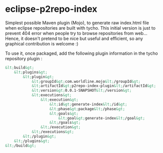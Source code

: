 eclipse-p2repo-index
====================

Simplest possible Maven plugin (Mojo), to generate raw index.html file when eclipse repositories are built with tycho.
This initial version is just to prevent 404 error when people try to browse repositories from web...
Hence, it doesn't pretend to be nice but useful and efficient, so any graphical contribution is welcome :)

To use it, once packaged, add the following plugin information in the tycho repository plugin : 

```xml
&lt;build&gt;
	&lt;plugins&gt;
		&lt;plugin&gt;
			&lt;groupId&gt;com.worldline.mojo&lt;/groupId&gt;
			&lt;artifactId&gt;p2repo-index-plugin&lt;/artifactId&gt;
			&lt;version&gt;0.0.1-SNAPSHOT&lt;/version&gt;
			&lt;executions&gt;
				&lt;execution&gt;
					&lt;id&gt;generate-index&lt;/id&gt;
					&lt;phase&gt;package&lt;/phase&gt;
					&lt;goals&gt;
						&lt;goal&gt;generate-index&lt;/goal&gt;
					&lt;/goals&gt;
				&lt;/execution&gt;
			&lt;/executions&gt;
		&lt;/plugin&gt;
	&lt;/plugins&gt;
&lt;/build&gt;
```